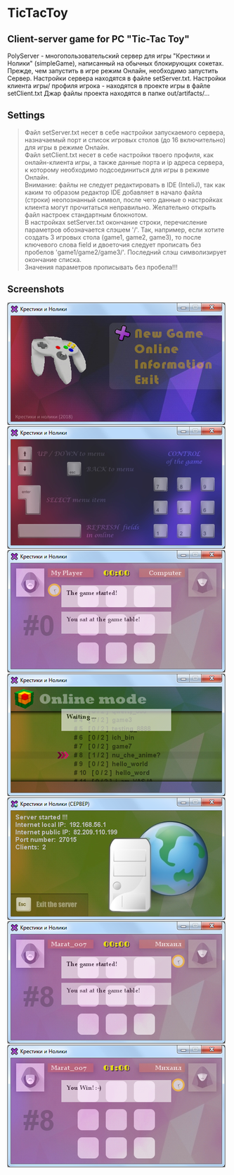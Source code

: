 # TicTacToy
Client-server game for PC "Tic-Tac Toy"
------------

PolyServer - многопользовательский сервер для игры "Крестики и Нолики" (simpleGame),
написанный на обычных блокирующих сокетах. Прежде, чем запустить в игре режим Онлайн,
необходимо запустить Сервер. Настройки сервера находятся в файле setServer.txt.
Настройки клиента игры/ профиля игрока - находятся в проекте игры в файле setClient.txt
Джар файлы проекта находятся в папке out/artifacts/...


Settings
------------

> Файл setServer.txt несет в себе настройки запускаемого сервера,  назначаемый порт и
  список игровых столов (до 16 включительно) для игры в режиме Онлайн.  
  Файл setClient.txt несет в себе настройки твоего профиля, как онлайн-клиента игры,
  а также данные порта и ip адреса сервера, к которому необходимо подсоединиться для игры
  в режиме Онлайн.  
  Внимание: файлы не следует редактировать в IDE (InteliJ), так как каким
  то образом редактор IDE добавляет в начало файла (строки) неопознанный символ, после чего
  данные о настройках клиента могут прочитаться неправильно. Желательно открыть файл настроек
  стандартным блокнотом.  
  В настройках setServer.txt окончание строки, перечисление параметров обозначается слэшем '/'. Так,
  например, если хотите создать 3 игровых стола (game1, game2, game3), то после ключевого
  слова field и двоеточия следует прописать без пробелов 'game1/game2/game3/'. Последний слэш
  символизирует окончание списка.  
  Значения параметров прописывать без пробела!!!


Screenshots
------------

![alt text](screenshots/скрин1.png "screen 1")
![alt text](screenshots/скрин2.png "screen 2")
![alt text](screenshots/скрин3.png "screen 3")
![alt text](screenshots/скрин4.png "screen 4")
![alt text](screenshots/скрин5.png "screen 5")
![alt text](screenshots/скрин6.png "screen 6")
![alt text](screenshots/скрин7.png "screen 7")
